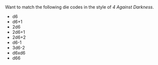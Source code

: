Want to match the following die codes in the style of _4 Against Darkness_.

* d6
* d6+1
* 2d6
* 2d6+1
* 2d6+2
* d6-1
* 3d6-2
* d6xd6
* d66

